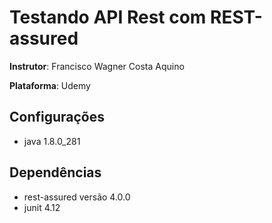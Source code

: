 # Testando API Rest com REST-assured
**Instrutor**: Francisco Wagner Costa Aquino  

**Plataforma**: Udemy  


## Configurações
- java 1.8.0_281  

## Dependências
- rest-assured versão 4.0.0  
- junit 4.12
